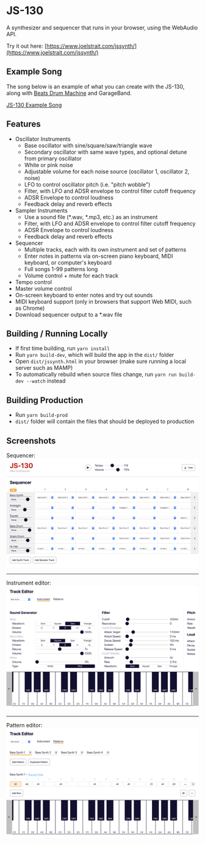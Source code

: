 # JS-130

A synthesizer and sequencer that runs in your browser, using the WebAudio API.

Try it out here: [https://www.joelstrait.com/jssynth/](https://www.joelstrait.com/jssynth/)

## Example Song

The song below is an example of what you can create with the JS-130, along with [Beats Drum Machine](https://beatsdrummachine.com) and GarageBand.

[JS-130 Example Song](https://www.joelstrait.com/jssynth/js-130-demo.m4a)

## Features

* Oscillator Instruments
  * Base oscillator with sine/square/saw/triangle wave
  * Secondary oscillator with same wave types, and optional detune from primary oscillator
  * White or pink noise
  * Adjustable volume for each noise source (oscillator 1, oscillator 2, noise)
  * LFO to control oscillator pitch (i.e. "pitch wobble")
  * Filter, with LFO and ADSR envelope to control filter cutoff frequency
  * ADSR Envelope to control loudness
  * Feedback delay and reverb effects
* Sampler Instruments
  * Use a sound file (*.wav, *.mp3, etc.) as an instrument
  * Filter, with LFO and ADSR envelope to control filter cutoff frequency
  * ADSR Envelope to control loudness
  * Feedback delay and reverb effects
* Sequencer
  * Multiple tracks, each with its own instrument and set of patterns
  * Enter notes in patterns via on-screen piano keyboard, MIDI keyboard, or computer's keyboard
  * Full songs 1-99 patterns long
  * Volume control + mute for each track
* Tempo control
* Master volume control
* On-screen keyboard to enter notes and try out sounds
* MIDI keyboard support (only in browsers that support Web MIDI, such as Chrome)
* Download sequencer output to a *.wav file

## Building / Running Locally

* If first time building, run `yarn install`
* Run `yarn build-dev`, which will build the app in the `dist/` folder
* Open `dist/jssynth.html` in your browser (make sure running a local server such as MAMP)
* To automatically rebuild when source files change, run `yarn run build-dev --watch` instead

## Building Production

* Run `yarn build-prod`
* `dist/` folder will contain the files that should be deployed to production


## Screenshots

Sequencer:
![JS-130 Sequencer](js-130-sequencer.png)

---

Instrument editor:
![JS-130 Instrument Editor](js-130-instrument-editor.png)

---

Pattern editor:
![JS-130 Pattern Editor](js-130-pattern-editor.png)
